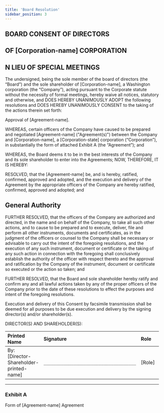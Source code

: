 ```yaml
---
title: 'Board Resolution'
sidebar_position: 3
---
```


## BOARD CONSENT OF DIRECTORS

## OF [Corporation-name] CORPORATION

## N LIEU OF SPECIAL MEETINGS

The undersigned, being the sole member of the board of directors (the “Board”) and the sole shareholder of [Corporation-name], a Washington corporation (the “Company”), acting pursuant to the Corporate statute without the necessity of formal meetings, hereby waive all notices, statutory and otherwise, and DOES HEREBY UNANIMOUSLY ADOPT the following resolutions and DOES HEREBY UNANIMOUSLY CONSENT to the taking of the actions therein set forth:

Approval of [Agreement-name].

WHEREAS, certain officers of the Company have caused to be prepared and negotiated [Agreement-name] ("Agreement(s)") between the Company and [Corporation-name], a [Corporation-state] corporation (“Corporation”), in substantially the form of attached Exhibit A (the “Agreement”); and

WHEREAS, the Board deems it to be in the best interests of the Company and its sole shareholder to enter into the Agreements; NOW, THEREFORE, IT IS HEREBY:

RESOLVED, that the [Agreement-name] be, and is hereby, ratified, confirmed, approved and adopted, and the execution and delivery of the Agreement by the appropriate officers of the Company are hereby ratified, confirmed, approved and adopted; and

## General Authority

FURTHER RESOLVED, that the officers of the Company are authorized and directed, in the name and on behalf of the Company, to take all such other actions, and to cause to be prepared and to execute, deliver, file and perform all other instruments, documents and certificates, as in the judgment of the officers or counsel to the Company shall be necessary or advisable to carry out the intent of the foregoing resolutions, and the execution of any such instrument, document or certificate or the taking of any such action in connection with the foregoing shall conclusively establish the authority of the officer with respect thereto and the approval and ratification by the Company of the instrument, document or certificate so executed or the action so taken; and

FURTHER RESOLVED, that the Board and sole shareholder hereby ratify and confirm any and all lawful actions taken by any of the proper officers of the Company prior to the date of these resolutions to effect the purposes and intent of the foregoing resolutions.

Execution and delivery of this Consent by facsimile transmission shall be deemed for all purposes to be due execution and delivery by the signing director(s) and/or shareholder(s).

DIRECTOR(S) AND SHAREHOLDER(S):

| Printed Name                            | Signature                               | Role   | Date         |
| :-------------------------------------- | :-------------------------------------- | :----- | :----------- |
| By: [Director-Shareholder-printed-name] | `_____________________________________` | [Role] | Date: [Date] |

---

### Exhibit A

Form of [Agreement-name] Agreement
